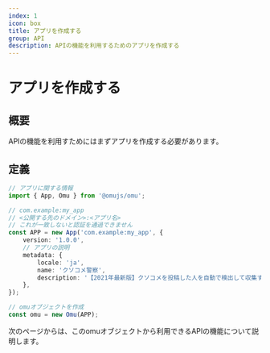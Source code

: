 ```yaml
---
index: 1
icon: box
title: アプリを作成する
group: API
description: APIの機能を利用するためのアプリを作成する
---
```


# アプリを作成する

## 概要

APIの機能を利用すためにはまずアプリを作成する必要があります。

## 定義

```typescript
// アプリに関する情報
import { App, Omu } from '@omujs/omu';

// com.example:my_app
// <公開する先のドメイン>:<アプリ名>
// これが一致しないと認証を通過できません
const APP = new App('com.example:my_app', {
    version: '1.0.0',
    // アプリの説明
    metadata: {
        locale: 'ja',
        name: 'クソコメ警察',
        description: '【2021年最新版】クソコメを投稿した人を自動で検出して収集するアプリ',
    },
});

// omuオブジェクトを作成
const omu = new Omu(APP);
```

次のページからは、このomuオブジェクトから利用できるAPIの機能について説明します。
